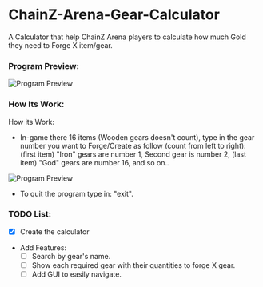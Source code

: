 # ChainZ-Arena-Gear-Calculator
A Calculator that help ChainZ Arena players to calculate how much Gold they need to Forge X item/gear.

### Program Preview:
![Program Preview](https://i.imgur.com/lErt49U.png)

### How Its Work:
How its Work:
- In-game there 16 items (Wooden gears doesn't count), type in the gear number you want to Forge/Create as follow (count from left to right): (first item) "Iron" gears are number 1, Second gear is number 2, (last item) "God" gears are number 16, and so on..

![Program Preview](https://i.ibb.co/5MkGNrx/gear-as-number.jpg)

- To quit the program type in: "exit".

### TODO List:
- [x] Create the calculator
* Add Features:
  - [ ] Search by gear's name.
  - [ ] Show each required gear with their quantities to forge X gear.
  - [ ] Add GUI to easily navigate.
